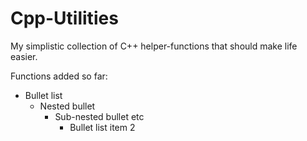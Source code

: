 # Cpp-Utilities

My simplistic collection of C++ helper-functions that should make life easier.

Functions added so far:

* Bullet list
  * Nested bullet
    * Sub-nested bullet etc
      * Bullet list item 2
